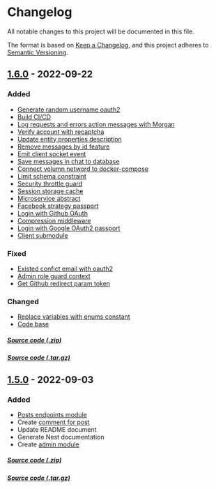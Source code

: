 # Changelog

All notable changes to this project will be documented in this file.

The format is based on [Keep a Changelog](https://keepachangelog.com/en/1.0.0/),
and this project adheres to [Semantic Versioning](https://semver.org/spec/v2.0.0.html).

## [1.6.0] - 2022-09-22

### Added

+ [Generate random username oauth2](https://github.com/thuongtruong1009/teneno-api/commit/a2ed0ad64be50ca349c21f1b1885c4f5919ea384)
+ [Build CI/CD](https://github.com/thuongtruong1009/teneno-api/commit/8b1dce39fa80e9d4e1359a6827b4534f6f31da40)
+ [Log requests and errors action messages with Morgan](https://github.com/thuongtruong1009/teneno-api/commit/7f1160b691037d869e6d0145b79ef6b55f8aec1f)
+ [Verify account with recaptcha](https://github.com/thuongtruong1009/teneno-api/commit/664983973eafe4dfbe5068389c1f4608a079140e)
+ [Update entity properties description](https://github.com/thuongtruong1009/teneno-api/commit/c359d0e4ad7b9d977a742e468cf6aa3b407c47df)
+ [Remove messages by id feature](https://github.com/thuongtruong1009/teneno-api/commit/d87dccbe2bf5aae9c90112937033ff36adb47f57)
+ [Emit client socket event](https://github.com/thuongtruong1009/teneno-api/commit/27b6193cb619ec674e6563954589565c31926978)
+ [Save messages in chat to database](https://github.com/thuongtruong1009/teneno-api/commit/fa913466679b41437db775fb79bfe00640e0a1e9)
+ [Connect volumn netword to docker-compose](https://github.com/thuongtruong1009/teneno-api/commit/4c4a5de50413533969990160c7f2a892809247cc)
+ [Limit schema constraint](https://github.com/thuongtruong1009/teneno-api/commit/1bffe54355bc8702d0d37d856159bd7e44647cbd)
+ [Security throttle guard](https://github.com/thuongtruong1009/teneno-api/commit/390b00e50415f313c823fbc43b0c1a6a53d08c49)
+ [Session storage cache](https://github.com/thuongtruong1009/teneno-api/commit/43912b6fe1e9d516f296754050576b9c27241b18)
+ [Microservice abstract](https://github.com/thuongtruong1009/teneno-api/commit/a22e9092b7d3c077b81d52276618e6f473560ce1)
+ [Facebook strategy passport](https://github.com/thuongtruong1009/teneno-api/commit/5683d630fea03fd9b6f5a5c379a7708263501121)
+ [Login with Github OAuth](https://github.com/thuongtruong1009/teneno-api/commit/4e06a5dc626cf4995b0915dfc6888f869d77df3b)
+ [Compression middleware](https://github.com/thuongtruong1009/teneno-api/commit/294a639307a101fc8b3d4a950a877f04ba5e66af)
+ [Login with Google OAuth2 passport](https://github.com/thuongtruong1009/teneno-api/commit/1e512d24d2699891be4a32bef47e14db09a8dd50)
+ [Client submodule](https://github.com/thuongtruong1009/teneno-api/commit/f8b931a0f9eb7aa33d1b620428bc382bac219d47)

### Fixed

+ [Existed confict email with oauth2](https://github.com/thuongtruong1009/teneno-api/commit/7f69756780ffaca59dd98dc5c1ee48fd138d750e)
+ [Admin role guard context](https://github.com/thuongtruong1009/teneno-api/commit/c772ca7345feb5253e3e5e15d817ca21d83014ef)
+ [Get Github redirect param token](https://github.com/thuongtruong1009/teneno-api/commit/8a5071518fd2e090206ebd2a8c77d62c7301eefc)

### Changed

+ [Replace variables with enums constant](https://github.com/thuongtruong1009/teneno-api/commit/d1afa2ebcd042f8c56bf05b418e7a07ec9bb6085)
+ [Code base](https://github.com/thuongtruong1009/teneno-api/commit/c9c275d68e4d27f6bc43ca35dc86d99f4f19b363)


##### [Source code (.zip)](https://github.com/thuongtruong1009/teneno-api/archive/refs/tags/v1.6.zip)
##### [Source code (.tar.gz)](https://github.com/thuongtruong1009/teneno-api/archive/refs/tags/v1.6.tar.gz)

## [1.5.0] - 2022-09-03

### Added
+ [Posts endpoints module](https://github.com/thuongtruong1009/teneno-api/pull/11)
+ Create [comment for post](https://github.com/thuongtruong1009/teneno-api/pull/14)
+ Update README document
+ Generate Nest documentation
+ Create [admin module](https://github.com/thuongtruong1009/teneno-api/pull/15)

##### [Source code (.zip)](https://github.com/thuongtruong1009/teneno-api/archive/refs/tags/v1.5.zip)
##### [Source code (.tar.gz)](https://github.com/thuongtruong1009/teneno-api/archive/refs/tags/v1.5.tar.gz)

[1.6.0]: https://github.com/thuongtruong1009/teneno-api/compare/v1.5.0...v1.6
[1.5.0]: https://github.com/thuongtruong1009/teneno-api/compare/v1.4.0...v1.5


